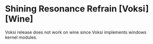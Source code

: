 # Shining Resonance Refrain [Voksi] [Wine]

Voksi release does not work on wine since Voksi implements windows kernel modules.